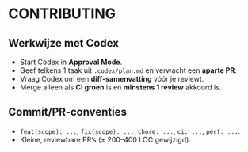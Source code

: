 # CONTRIBUTING

## Werkwijze met Codex
- Start Codex in **Approval Mode**.
- Geef telkens 1 taak uit `.codex/plan.md` en verwacht een **aparte PR**.
- Vraag Codex om een **diff-samenvatting** vóór je reviewt.
- Merge alleen als **CI groen** is en **minstens 1 review** akkoord is.

## Commit/PR-conventies
- `feat(scope): ...`, `fix(scope): ...`, `chore: ...`, `ci: ...`, `perf: ...`.
- Kleine, reviewbare PR’s (± 200–400 LOC gewijzigd).
